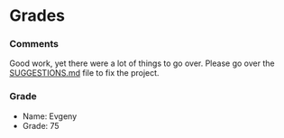 # Grades

### Comments

Good work, yet there were a lot of things to go over. Please go over the   [SUGGESTIONS.md](./SUGGESTIONS.md) file to fix the project.

### Grade

- Name: Evgeny
- Grade: 75
